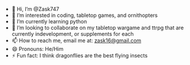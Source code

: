 - 👋 Hi, I’m @Zask747
- 👀 I’m interested in coding, tabletop games, and ornithopters
- 🌱 I’m currently learning python
- 💞️ I’m looking to collaborate on my tabletop wargame and ttrpg that are currently indevelopment, or supplements for each
- 📫 How to reach me, email me at: zask16@gmail.com
- 😄 Pronouns: He/Him
- ⚡ Fun fact: I think dragonflies are the best flying insects

<!---
Zask747/Zask747 is a ✨ special ✨ repository because its `README.md` (this file) appears on your GitHub profile.
You can click the Preview link to take a look at your changes.
--->
